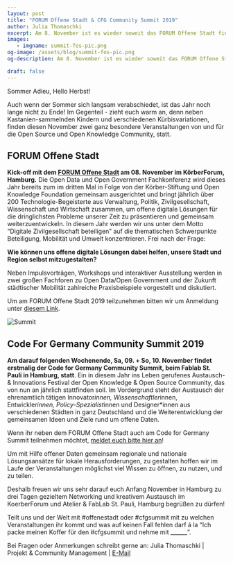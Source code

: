 ```yaml
---
layout: post
title: "FORUM Offene Stadt & CFG Community Summit 2019"
author: Julia Thomaschki
excerpt: Am 8. November ist es wieder soweit das FORUM Offene Stadt findet zum dritten Mal in Hamburg statt. Direkt im Anschluss gibt es den Code For Germany Community Summit (10-11.2019). Wir freuen uns auf euch!
images:
   - imgname: summit-fos-pic.png
og-image: /assets/blog/summit-fos-pic.png
og-description: Am 8. November ist es wieder soweit das FORUM Offene Stadt findet zum dritten Mal in Hamburg statt. Direkt im Anschluss gibt es den Code For Germany Community Summit (10-11.2019). Wir freuen uns auf euch!

draft: false
---
```


Sommer Adieu, Hello Herbst!

Auch wenn der Sommer sich langsam verabschiedet, ist das Jahr noch lange nicht zu Ende! Im Gegenteil - zieht euch warm an, denn neben Kastanien-sammelnden Kindern und verschiedenen Kürbisvariationen, finden diesen November zwei ganz besondere Veranstaltungen von und für die Open Source und Open Knowledge Community, statt.


## FORUM Offene Stadt
**Kick-off mit dem [FORUM Offene Stadt](http://offenestadt.info)  am 08. November im KörberForum, Hamburg.** Die Open Data und Open Government Fachkonferenz wird dieses Jahr bereits zum im dritten Mal in Folge von der Körber-Stiftung und Open Knowledge Foundation gemeinsam ausgerichtet und bringt jährlich über 200 Technologie-Begeisterte aus Verwaltung, Politik, Zivilgesellschaft, Wissenschaft und Wirtschaft zusammen, um offene digitale Lösungen für die dringlichsten Probleme unserer Zeit zu präsentieren und gemeinsam weiterzuentwickeln. In diesem Jahr werden wir uns unter dem Motto “Digitale Zivilgesellschaft beteiligen” auf die thematischen Schwerpunkte Beteiligung, Mobilität und Umwelt konzentrieren. Frei nach der Frage:

**Wie können uns offene digitale Lösungen dabei helfen, unsere Stadt und Region selbst mitzugestalten?**

Neben Impulsvorträgen, Workshops und interaktiver Ausstellung werden in zwei großen Fachforen zu Open Data/Open Government und der Zukunft städtischer Mobilität zahlreiche Praxisbeispiele vorgestellt und diskutiert.

Um am FORUM Offene Stadt 2019 teilzunehmen bitten wir um Anmeldung unter [diesem Link](https://koerber-stiftung.de/?id=2393).

![Summit](/blog/summit-fos-pic.png)

## Code For Germany Community Summit 2019

**Am darauf folgenden Wochenende, Sa, 09. + So, 10. November findet erstmalig der Code for Germany Community Summit, beim Fablab St. Pauli in Hamburg, statt**. Ein in diesem Jahr ins Leben gerufenes Austausch- & Innovations Festival der Open Knowledge & Open Source Community, das von nun an jährlich stattfinden soll. Im Vordergrund steht der Austausch der ehrenamtlich tätigen Innovator*innen, Wissenschaftler*innen, Entwickler*innen, Policy-Spezialist*innen und Designer*innen  aus verschiedenen Städten in ganz Deutschland und die Weiterentwicklung der gemeinsamen Ideen und Ziele rund um offene Daten.

Wenn ihr neben dem FORUM Offene Stadt auch am Code for Germany Summit teilnehmen möchtet, [meldet euch bitte hier an](https://codefor.de/summit/)!

Um mit Hilfe offener Daten gemeinsam regionale und nationale Lösungsansätze für lokale Herausforderungen, zu gestalten hoffen wir im Laufe der Veranstaltungen möglichst viel Wissen zu öffnen, zu nutzen, und zu teilen.

Deshalb freuen wir uns sehr darauf euch Anfang November in Hamburg zu drei Tagen gezieltem Networking und kreativem Austausch im KoerberForum und Atelier & FabLab St. Pauli, Hamburg begrüßen zu dürfen!

Teilt uns und der Welt mit #offenestadt oder #cfgsummit mit zu welchen Veranstaltungen ihr kommt und was auf keinen Fall fehlen darf á la “Ich packe meinen Koffer für den #cfgsummit und nehme mit ______”.

Bei Fragen oder Anmerkungen schreibt gerne an:
Julia Thomaschki | Projekt & Community Management | [E-Mail](mailto:julia@codeforhamburg.org)
